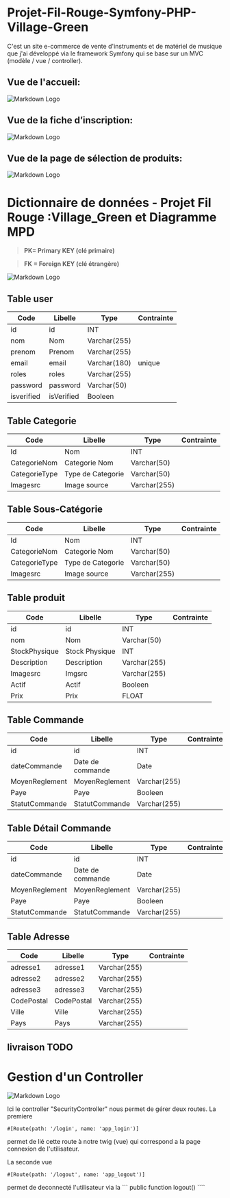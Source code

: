 # Projet-Fil-Rouge-Symfony-PHP-Village-Green

C'est un site e-commerce de vente d'instruments et de matériel de musique que j'ai développé via le framework Symfony qui se base sur
un MVC (modèle / vue / controller).

## Vue de l'accueil: 

![Markdown Logo](https://zupimages.net/up/23/23/iokq.png)


## Vue de la fiche d’inscription: 

![Markdown Logo](https://zupimages.net/up/23/23/1giy.png)


## Vue de la page de sélection de produits: 

![Markdown Logo](https://zupimages.net/up/23/23/jfh5.png)


# Dictionnaire de données - Projet Fil Rouge :Village_Green et Diagramme MPD

> **PK= Primary KEY (clé primaire)**

> **FK = Foreign KEY (clé étrangère)**


![Markdown Logo](https://zupimages.net/up/23/23/txks.png)



 ## Table user

| Code        | Libelle         | Type           | Contrainte|
| -           | -               | -              | -         |
| id          | id              | INT            |           |
| nom         | Nom             | Varchar(255)   |           |
| prenom      | Prenom          | Varchar(255)   |           |
| email       | email           | Varchar(180)   | unique    |
| roles       | roles           | Varchar(255)   |           |
| password    | password        | Varchar(50)    |           |
| isverified | isVerified       | Booleen        |           |



 ## Table Categorie 

| Code            | Libelle           | Type           | Contrainte|
| -----------   | ---------------     | -------------- | --------  |
| Id            | Nom                 |INT             |           |
| CategorieNom  | Categorie Nom       |Varchar(50)     |           |
| CategorieType | Type de Categorie   |Varchar(50)     |           |
| Imagesrc      | Image source        |Varchar(255)    |           |




 ## Table Sous-Catégorie

| Code            | Libelle           | Type           | Contrainte|
| -----------   | ---------------     | -------------- | --------  |
| Id            | Nom                 |INT             |           |
| CategorieNom  | Categorie Nom       |Varchar(50)     |           |
| CategorieType | Type de Categorie   |Varchar(50)     |           |
| Imagesrc      | Image source        |Varchar(255)    |           |


 ## Table produit

| Code          | Libelle         | Type           | Contrainte|
| -             | -               | -              | -         |
| id            | id              | INT |          |           |
| nom           | Nom             | Varchar(50)    |           |
| StockPhysique | Stock Physique  | INT            |           |
| Description   | Description     | Varchar(255)   |           |
| Imagesrc        | Imgsrc          | Varchar(255)   |           |
| Actif         | Actif           | Booleen        |           |
| Prix          | Prix            | FLOAT          |           |

 ## Table Commande

| Code           | Libelle          | Type           | Contrainte|
| -              | -                | -              | -         |
| id             | id               | INT            |           |
| dateCommande   | Date de commande | Date           |           |
| MoyenReglement | MoyenReglement   | Varchar(255)   |           |
| Paye           | Paye             | Booleen        |           |
| StatutCommande | StatutCommande   | Varchar(255)   |           |


## Table Détail Commande

| Code           | Libelle          | Type           | Contrainte|
| -              | -                | -              | -         |
| id             | id               | INT            |           |
| dateCommande   | Date de commande | Date           |           |
| MoyenReglement | MoyenReglement   | Varchar(255)   |           |
| Paye           | Paye             | Booleen        |           |
| StatutCommande | StatutCommande   | Varchar(255)   |           |

## Table Adresse

| Code           | Libelle          | Type           | Contrainte|
| -              | -                | -              | -         |
| adresse1       | adresse1         | Varchar(255)   |           |
| adresse2       | adresse2         | Varchar(255)   |           |
| adresse3       | adresse3         | Varchar(255)   |           |
| CodePostal     | CodePostal       | Varchar(255)   |           |
| Ville          | Ville            | Varchar(255)   |           |
| Pays           | Pays             | Varchar(255)   |           |



## livraison TODO


# Gestion d'un Controller 


![Markdown Logo](https://www.zupimages.net/up/23/09/z1qy.png)

Ici le controller "SecurityController" nous permet de gérer deux routes.
La premiere 

``` #[Route(path: '/login', name: 'app_login')] ```

permet de lié cette route à notre twig (vue) qui correspond a la page connexion de l'utilisateur.


La seconde vue 

``` #[Route(path: '/logout', name: 'app_logout')] ```

permet de deconnecté l'utilisateur via la ``` public function logout() ````
